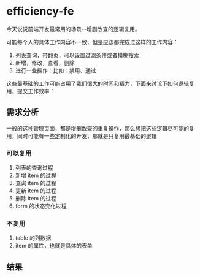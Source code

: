 # efficiency-fe

今天说说前端开发最常用的场景--增删改查的逻辑复用。

可能每个人的具体工作内容不一致，但是应该都完成过这样的工作内容：

1. 列表查询，带翻页，可以设置过滤条件或者模糊搜索
2. 新增，修改，查看，删除
3. 进行一些操作：比如：禁用、通过

这些最基础的工作可能占用了我们很大的时间和精力，下面来讨论下如何逻辑复用，提交工作效率：

## 需求分析

一般的这种管理页面，都是增删改查的重复操作，那么想把这些逻辑尽可能的复用，同时可能有一些定制化的开发，那就是只复用最基础的逻辑

### 可以复用

1. 列表的查询过程
2. 新增 item 的过程
3. 查询 item 的过程
4. 更新 item 的过程
5. 删除 item 的过程
6. form 的状态变化过程

### 不复用

1. table 的列数据
2. item 的属性，也就是具体的表单

## 结果
